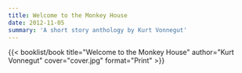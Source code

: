 ```yaml
---
title: Welcome to the Monkey House
date: 2012-11-05
summary: 'A short story anthology by Kurt Vonnegut'
---
```


{{< booklist/book
title="Welcome to the Monkey House"
author="Kurt Vonnegut"
cover="cover.jpg"
format="Print" >}}
